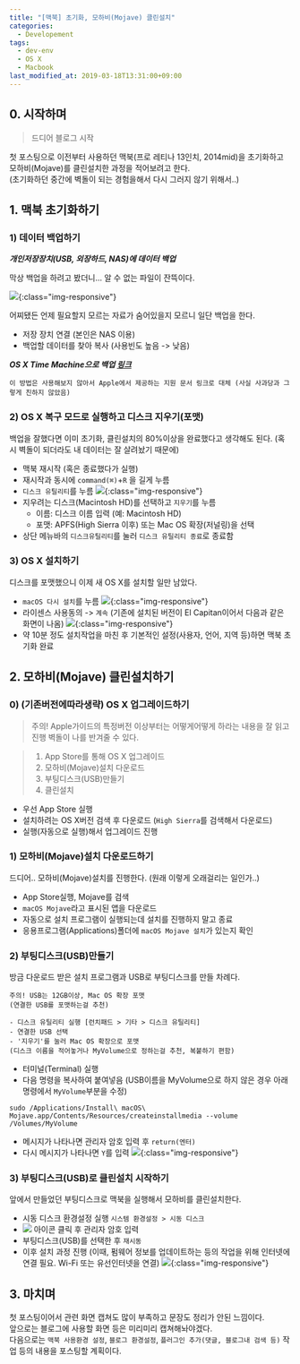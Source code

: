 ```yaml
---
title: "[맥북] 초기화, 모하비(Mojave) 클린설치"
categories:
  - Developement
tags:
  - dev-env
  - OS X
  - Macbook
last_modified_at: 2019-03-18T13:31:00+09:00
---
```


## 0. 시작하며

> 드디어 블로그 시작<BR>

첫 포스팅으로 이전부터 사용하던 맥북(프로 레티나 13인치, 2014mid)을 초기화하고 모하비(Mojave)를 클린설치한 과정을 적어보려고 한다.<br>
(초기화하던 중간에 벽돌이 되는 경험을해서 다시 그러지 않기 위해서..)

## 1. 맥북 초기화하기

### 1) 데이터 백업하기
___개인저장장치(USB, 외장하드, NAS)에 데이터 백업___

막상 백업을 하려고 봤더니... 알 수 없는 파일이 잔뜩이다.

![](/assets/images/2019-02-23/initialize_osx-01.jpg){:class="img-responsive"}

어찌됐든 언제 필요할지 모르는 자료가 숨어있을지 모르니 일단 백업을 한다.
- 저장 장치 연결 (본인은 NAS 이용)
- 백업할 데이터를 찾아 복사 (사용빈도 높음 -> 낮음)

___OS X Time Machine으로 백업 [링크](https://support.apple.com/ko-kr/HT201250)___
```
이 방법은 사용해보지 않아서 Apple에서 제공하는 지원 문서 링크로 대체 (사실 사과당과 그렇게 친하지 않았음)
```

### 2) OS X 복구 모드로 실행하고 디스크 지우기(포맷)

백업을 잘했다면 이미 초기화, 클린설치의 80%이상을 완료했다고 생각해도 된다.
(혹시 벽돌이 되더라도 내 데이터는 잘 살려놨기 때문에)

- 맥북 재시작 (혹은 종료했다가 실행)
- 재시작과 동시에 `command(⌘)`+`R` 을 길게 누름
- `디스크 유틸리티`를 누름
![](/assets/images/2019-02-23/initialize_osx-02.jpg){:class="img-responsive"}
- 지우려는 디스크(Macintosh HD)를 선택하고 `지우기`를 누름
  - 이름: 디스크 이름 입력 (예: Macintosh HD)
  - 포맷: APFS(High Sierra 이후) 또는 Mac OS 확장(저널링)을 선택
- 상단 메뉴바의 `디스크유틸리티`를 눌러 `디스크 유틸리티 종료`로 종료함

### 3) OS X 설치하기

디스크를 포맷했으니 이제 새 OS X를 설치할 일만 남았다.

- `macOS 다시 설치`를 누름
![](/assets/images/2019-02-23/initialize_osx-03.jpg){:class="img-responsive"}
- 라이센스 사용동의 -> `계속` (기존에 설치된 버전이 El Capitan이어서 다음과 같은 화면이 나옴)
![](/assets/images/2019-02-23/initialize_osx-04.jpg){:class="img-responsive"}
- 약 10분 정도 설치작업을 마친 후 기본적인 설정(사용자, 언어, 지역 등)하면 맥북 초기화 완료

## 2. 모하비(Mojave) 클린설치하기

### 0) (기존버전에따라생략) OS X 업그레이드하기

> 주의! Apple가이드의 특정버전 이상부터는 어떻게어떻게 하라는 내용을 잘 읽고 진행
> 벽돌이 나를 반겨줄 수 있다.

> 1) App Store를 통해 OS X 업그레이드<BR>
> 2) 모하비(Mojave)설치 다운로드<BR>
> 3) 부팅디스크(USB)만들기<BR>
> 4) 클린설치

- 우선 App Store 실행
- 설치하려는 OS X버전 검색 후 다운로드 (`High Sierra`를 검색해서 다운로드)
- 실행(자동으로 실행)해서 업그레이드 진행

### 1) 모하비(Mojave)설치 다운로드하기

드디어.. 모하비(Mojave)설치를 진행한다. (원래 이렇게 오래걸리는 일인가..)

- App Store실행, Mojave를 검색
- `macOS Mojave`라고 표시된 앱을 다운로드
- 자동으로 설치 프로그램이 실행되는데 설치를 진행하지 말고 종료
- 응용프로그램(Applications)폴더에 `macOS Mojave 설치`가 있는지 확인

### 2) 부팅디스크(USB)만들기

방금 다운로드 받은 설치 프로그램과 USB로 부팅디스크를 만들 차례다.

```
주의! USB는 12GB이상, Mac OS 확장 포맷
(연결한 USB를 포맷하는걸 추천)

- 디스크 유틸리티 실행 [런치패드 > 기타 > 디스크 유틸리티]
- 연결한 USB 선택
- '지우기'를 눌러 Mac OS 확장으로 포맷
(디스크 이름을 적어놓거나 MyVolume으로 정하는걸 추천, 복붙하기 편함)
```

- 터미널(Terminal) 실행
- 다음 명령을 복사하여 붙여넣음 (USB이름을 MyVolume으로 하지 않은 경우 아래 명령에서 `MyVolume`부분을 수정)

```
sudo /Applications/Install\ macOS\ Mojave.app/Contents/Resources/createinstallmedia --volume /Volumes/MyVolume
```

- 메시지가 나타나면 관리자 암호 입력 후 `return(엔터)`
- 다시 메시지가 나타나면 `Y`를 입력
![](/assets/images/2019-02-23/initialize_osx-05.jpg){:class="img-responsive"}

### 3) 부팅디스크(USB)로 클린설치 시작하기

앞에서 만들었던 부팅디스크로 맥북을 실행해서 모하비를 클린설치한다.

- 시동 디스크 환경설정 실행 `시스템 환경설정 > 시동 디스크`
- ![](/assets/images/2019-02-23/osx-lock-inline.png) 아이콘 클릭 후 관리자 암호 입력
- 부팅디스크(USB)를 선택한 후 `재시동`
- 이후 설치 과정 진행 (이때, 펌웨어 정보를 업데이트하는 등의 작업을 위해 인터넷에 연결 필요. Wi-Fi 또는 유선인터넷을 연결)
![](/assets/images/2019-02-23/initialize_osx-06.jpg){:class="img-responsive"}

## 3. 마치며

첫 포스팅이어서 관련 화면 캡쳐도 많이 부족하고 문장도 정리가 안된 느낌이다.<BR>
앞으로는 블로그에 사용할 화면 등은 미리미리 캡쳐해놔야겠다.<BR>
다음으로는 `맥북 사용환경 설정`, `블로그 환경설정`, `플러그인 추가(댓글, 블로그내 검색 등)` 작업 등의 내용을 포스팅할 계획이다.
